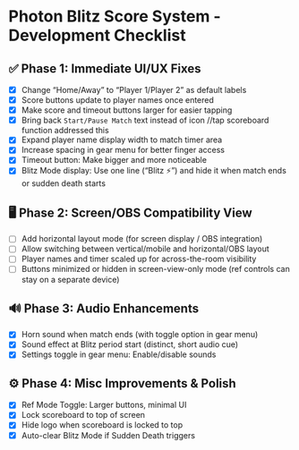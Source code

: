 
# Photon Blitz Score System - Development Checklist

## ✅ Phase 1: Immediate UI/UX Fixes
- [x] Change “Home/Away” to “Player 1/Player 2” as default labels
- [x] Score buttons update to player names once entered
- [x] Make score and timeout buttons larger for easier tapping
- [x] Bring back `Start/Pause Match` text instead of icon //tap scoreboard function addressed this
- [x] Expand player name display width to match timer area
- [x] Increase spacing in gear menu for better finger access
- [x] Timeout button: Make bigger and more noticeable
- [x] Blitz Mode display: Use one line (“Blitz ⚡”) and hide it when match ends or sudden death starts

## 🖥️ Phase 2: Screen/OBS Compatibility View
- [ ] Add horizontal layout mode (for screen display / OBS integration)
- [ ] Allow switching between vertical/mobile and horizontal/OBS layout
- [ ] Player names and timer scaled up for across-the-room visibility
- [ ] Buttons minimized or hidden in screen-view-only mode (ref controls can stay on a separate device)

## 🔊 Phase 3: Audio Enhancements
- [x] Horn sound when match ends (with toggle option in gear menu)
- [x] Sound effect at Blitz period start (distinct, short audio cue)
- [x] Settings toggle in gear menu: Enable/disable sounds

## ⚙️ Phase 4: Misc Improvements & Polish
- [x] Ref Mode Toggle: Larger buttons, minimal UI
- [x] Lock scoreboard to top of screen
- [x] Hide logo when scoreboard is locked to top
- [x] Auto-clear Blitz Mode if Sudden Death triggers
